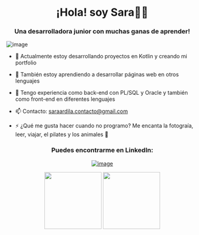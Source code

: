 
<h1 align="center">¡Hola! soy Sara🌱👋</h1>
<h3 align="center">Una desarrolladora junior con muchas ganas de aprender! </h3>

![image](https://github.com/saraardila/saraardila/assets/82755257/2d7b527f-699d-41f1-9527-d7f49238d454)


- 🔭 Actualmente estoy desarrollando proyectos en Kotlin y creando mi portfolio

- 🌱 También estoy aprendiendo a desarrollar páginas web en otros lenguajes
  
- 👯 Tengo experiencia como back-end con PL/SQL y Oracle y también como front-end en diferentes lenguajes

- 📫 Contacto: saraardila.contacto@gmail.com

- ⚡ ¿Qué me gusta hacer cuando no programo?  Me encanta la fotograía, leer, viajar, el pilates y los animales 🐶



<h3 align="center">Puedes encontrarme en LinkedIn:</h3>
<div align="center">

[![image](https://img.shields.io/badge/LinkedIn-0077B5?style=for-the-badge&logo=linkedin&logoColor=white)]([https://www.linkedin.com/in/lauro_brant-1/](https://www.linkedin.com/in/sara-ardila/))
  
</div>

<p align= "center">
  <img height= "150" src="https://github-readme-stats.vercel.app/api?username=saraardila&theme=react&show_icons=true&include_all_commits=true" />
  <img height= "150" src="https://github-readme-stats.vercel.app/api/top-langs/?username=saraardila&theme=react&layout=compact" />
</p>
